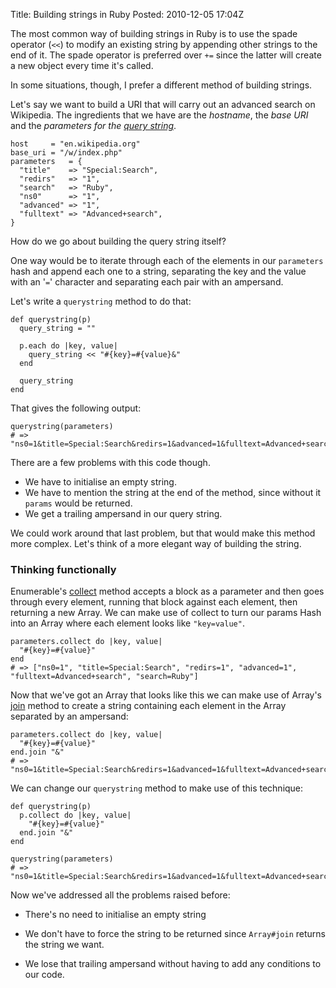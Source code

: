 Title: Building strings in Ruby
Posted: 2010-12-05 17:04Z

The most common way of building strings in Ruby is to use the spade operator (`<<`) to modify an existing string by appending other strings to the end of it. The spade operator is preferred over `+=` since the latter will create a new object every time it's called.

In some situations, though, I prefer a different method of building strings.

Let's say we want to build a URI that will carry out an advanced search on Wikipedia. The ingredients that we have are the *hostname*, the *base URI* and the *parameters for the [query string][qs]*.

    host     = "en.wikipedia.org"
    base_uri = "/w/index.php"
    parameters   = {
      "title"    => "Special:Search",
      "redirs"   => "1",
      "search"   => "Ruby",
      "ns0"      => "1",
      "advanced" => "1",
      "fulltext" => "Advanced+search",
    }
    
How do we go about building the query string itself?

One way would be to iterate through each of the elements in our `parameters` hash and append each one to a string, separating the key and the value with an '`=`' character and separating each pair with an ampersand.

Let's write a `querystring` method to do that:

    def querystring(p)
      query_string = ""

      p.each do |key, value|
        query_string << "#{key}=#{value}&"
      end

      query_string
    end

That gives the following output:

    querystring(parameters)
    # => "ns0=1&title=Special:Search&redirs=1&advanced=1&fulltext=Advanced+search&search=Ruby&"

There are a few problems with this code though.

* We have to initialise an empty string.
* We have to mention the string at the end of the method, since without it `params` would be returned.
* We get a trailing ampersand in our query string.

We could work around that last problem, but that would make this method more complex. Let's think of a more elegant way of building the string.

### Thinking functionally

Enumerable's [collect][collect] method accepts a block as a parameter and then goes through every element, running that block against each element, then returning a new Array. We can make use of collect to turn our params Hash into an Array where each element looks like `"key=value"`.

    parameters.collect do |key, value|
      "#{key}=#{value}"
    end
    # => ["ns0=1", "title=Special:Search", "redirs=1", "advanced=1", "fulltext=Advanced+search", "search=Ruby"]

Now that we've got an Array that looks like this we can make use of Array's [join][join] method to create a string containing each element in the Array separated by an ampersand:
    
    parameters.collect do |key, value|
      "#{key}=#{value}"
    end.join "&"
    # => "ns0=1&title=Special:Search&redirs=1&advanced=1&fulltext=Advanced+search&search=Ruby"

We can change our `querystring` method to make use of this technique:

    def querystring(p)
      p.collect do |key, value|
        "#{key}=#{value}"
      end.join "&"
    end

    querystring(parameters)
    # => "ns0=1&title=Special:Search&redirs=1&advanced=1&fulltext=Advanced+search&search=Ruby"

Now we've addressed all the problems raised before:

* There's no need to initialise an empty string
* We don't have to force the string to be returned since `Array#join` returns the string we want.
* We lose that trailing ampersand without having to add any conditions to our code.

  [qs]: http://en.wikipedia.org/wiki/Query_string
  [collect]: http://ruby-doc.org/core/classes/Enumerable.html#M003127
  [join]: http://ruby-doc.org/core/classes/Array.html#M002182